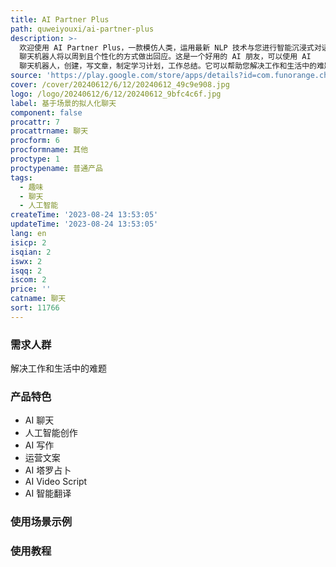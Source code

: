 ```yaml
---
title: AI Partner Plus
path: quweiyouxi/ai-partner-plus
description: >-
  欢迎使用 AI Partner Plus，一款模仿人类，运用最新 NLP 技术与您进行智能沉浸式对话的智能 AI 聊天 APP。您可以选择一个聊天主题，AI
  聊天机器人将以周到且个性化的方式做出回应。这是一个好用的 AI 朋友，可以使用 AI
  聊天机器人，创建，写文章，制定学习计划，工作总结。它可以帮助您解决工作和生活中的难题。
source: 'https://play.google.com/store/apps/details?id=com.funorange.chatgpt&hl=zh_CN'
cover: /cover/20240612/6/12/20240612_49c9e908.jpg
logo: /logo/20240612/6/12/20240612_9bfc4c6f.jpg
label: 基于场景的拟人化聊天
component: false
procattr: 7
procattrname: 聊天
procform: 6
procformname: 其他
proctype: 1
proctypename: 普通产品
tags:
  - 趣味
  - 聊天
  - 人工智能
createTime: '2023-08-24 13:53:05'
updateTime: '2023-08-24 13:53:05'
lang: en
isicp: 2
isqian: 2
iswx: 2
isqq: 2
iscom: 2
price: ''
catname: 聊天
sort: 11766
---
```




### 需求人群
解决工作和生活中的难题

### 产品特色
- AI 聊天
- 人工智能创作
- AI 写作
- 运营文案
- AI 塔罗占卜
- AI Video Script
- AI 智能翻译

### 使用场景示例


### 使用教程


  
